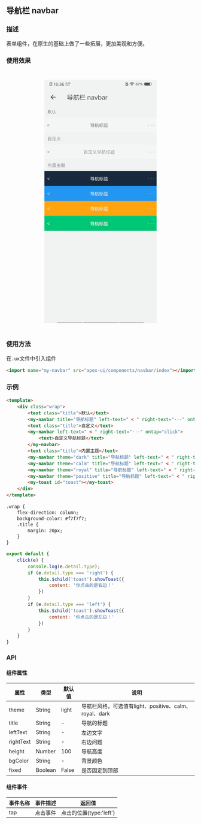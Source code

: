 ## 导航栏 navbar

### 描述

表单组件，在原生的基础上做了一些拓展，更加美观和方便。

### 使用效果

<div style="text-align: center;margin: 40px;"><img src="../assets/navbar.gif" alt="navbar" style="width:300px" /></div>

### 使用方法

在`.ux`文件中引入组件

```html
<import name="my-navbar" src="apex-ui/components/navbar/index"></import>
```

### 示例

```html
<template>
    <div class="wrap">
        <text class="title">默认</text>
        <my-navbar title="导航标题" left-text=" < " right-text="···" ontap="click"></my-navbar>
        <text class="title">自定义</text>
        <my-navbar left-text=" < " right-text="···" ontap="click">
            <text>自定义导航标题</text>
        </my-navbar>
        <text class="title">内置主题</text>
        <my-navbar theme="dark" title="导航标题" left-text=" < " right-text="···" ontap="click"></my-navbar>
        <my-navbar theme="calm" title="导航标题" left-text=" < " right-text="···" ontap="click"></my-navbar>
        <my-navbar theme="royal" title="导航标题" left-text=" < " right-text="···" ontap="click"></my-navbar>
        <my-navbar theme="positive" title="导航标题" left-text=" < " right-text="···" ontap="click"></my-navbar>
        <my-toast id="toast"></my-toast>
    </div>
</template>
```

```less
.wrap {
    flex-direction: column;
    background-color: #f7f7f7;
    .title {
        margin: 20px;
    }
}
```

```javascript
export default {
    click(e) {
        console.log(e.detail.type);
        if (e.detail.type === 'right') {
            this.$child('toast').showToast({
                content: '你点击的是右边！'
            })
        }
        if (e.detail.type === 'left') {
            this.$child('toast').showToast({
                content: '你点击的是左边！'
            })
        }
    }
}
```

### API

#### 组件属性

| 属性      | 类型    | 默认值 | 说明                                                   |
| --------- | ------- | ------ | ------------------------------------------------------ |
| theme     | String  | light  | 导航栏风格，可选值有light、positive、calm、royal、dark |
| title     | String  | -      | 导航的标题                                             |
| leftText  | String  | -      | 左边文字                                               |
| rightText | String  | -      | 右边问题                                               |
| height    | Number  | 100    | 导航高度                                               |
| bgColor   | String  | -      | 背景颜色                                               |
| fixed     | Boolean | False  | 是否固定到顶部                                         |

#### 组件事件

| 事件名称 | 事件描述 | 返回值                  |
| -------- | -------- | ----------------------- |
| tap      | 点击事件 | 点击的位置{type:'left'} |
